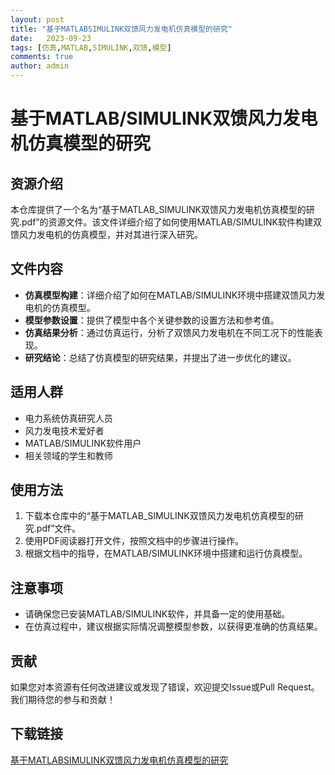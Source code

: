 ```yaml
---
layout: post
title: "基于MATLABSIMULINK双馈风力发电机仿真模型的研究"
date:   2023-09-23
tags: [仿真,MATLAB,SIMULINK,双馈,模型]
comments: true
author: admin
---
```

# 基于MATLAB/SIMULINK双馈风力发电机仿真模型的研究

## 资源介绍

本仓库提供了一个名为“基于MATLAB_SIMULINK双馈风力发电机仿真模型的研究.pdf”的资源文件。该文件详细介绍了如何使用MATLAB/SIMULINK软件构建双馈风力发电机的仿真模型，并对其进行深入研究。

## 文件内容

- **仿真模型构建**：详细介绍了如何在MATLAB/SIMULINK环境中搭建双馈风力发电机的仿真模型。
- **模型参数设置**：提供了模型中各个关键参数的设置方法和参考值。
- **仿真结果分析**：通过仿真运行，分析了双馈风力发电机在不同工况下的性能表现。
- **研究结论**：总结了仿真模型的研究结果，并提出了进一步优化的建议。

## 适用人群

- 电力系统仿真研究人员
- 风力发电技术爱好者
- MATLAB/SIMULINK软件用户
- 相关领域的学生和教师

## 使用方法

1. 下载本仓库中的“基于MATLAB_SIMULINK双馈风力发电机仿真模型的研究.pdf”文件。
2. 使用PDF阅读器打开文件，按照文档中的步骤进行操作。
3. 根据文档中的指导，在MATLAB/SIMULINK环境中搭建和运行仿真模型。

## 注意事项

- 请确保您已安装MATLAB/SIMULINK软件，并具备一定的使用基础。
- 在仿真过程中，建议根据实际情况调整模型参数，以获得更准确的仿真结果。

## 贡献

如果您对本资源有任何改进建议或发现了错误，欢迎提交Issue或Pull Request。我们期待您的参与和贡献！

## 下载链接

[基于MATLABSIMULINK双馈风力发电机仿真模型的研究](https://pan.quark.cn/s/9548d88a1abf)